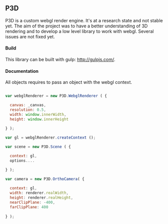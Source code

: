 P3D
---------

P3D is a custom webgl render engine. It's at a research state and not stable yet. The aim of the project was to have a better understanding of 3D rendering and to develop a low level library to work with webgl. Several issues are not fixed yet.

#### Build ####

This library can be built with gulp: http://gulpjs.com/. 

#### Documentation ####

All objects requires to pass an object with the webgl context.

```javascript

var webglRenderer = new P3D.WebglRenderer ( { 

  canvas: _canvas, 
  resolution: 0.5, 
  width: window.innerWidth, 
  height: window.innerHeight
  
} );

var gl = webglRenderer.createContext ();

var scene = new P3D.Scene ( { 

  context: gl, 
  options.... 

} );

var camera = new P3D.OrthoCamera( { 
  
  context: gl, 
  width: renderer.realWidth, 
  height: renderer.realHeight, 
  nearClipPlane: -400, 
  farClipPlane: 400 
  
} );

```
